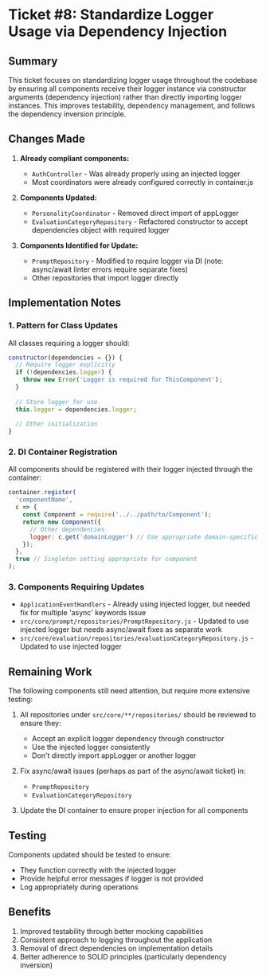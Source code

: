 # Ticket #8: Standardize Logger Usage via Dependency Injection

## Summary

This ticket focuses on standardizing logger usage throughout the codebase by ensuring all components receive their logger instance via constructor arguments (dependency injection) rather than directly importing logger instances. This improves testability, dependency management, and follows the dependency inversion principle.

## Changes Made

1. **Already compliant components:**
   - `AuthController` - Was already properly using an injected logger
   - Most coordinators were already configured correctly in container.js

2. **Components Updated:**
   - `PersonalityCoordinator` - Removed direct import of appLogger
   - `EvaluationCategoryRepository` - Refactored constructor to accept dependencies object with required logger

3. **Components Identified for Update:**
   - `PromptRepository` - Modified to require logger via DI (note: async/await linter errors require separate fixes)
   - Other repositories that import logger directly

## Implementation Notes

### 1. Pattern for Class Updates

All classes requiring a logger should:

```javascript
constructor(dependencies = {}) {
  // Require logger explicitly
  if (!dependencies.logger) {
    throw new Error('Logger is required for ThisComponent');
  }
  
  // Store logger for use
  this.logger = dependencies.logger;
  
  // Other initialization
}
```

### 2. DI Container Registration

All components should be registered with their logger injected through the container:

```javascript
container.register(
  'componentName',
  c => {
    const Component = require('../../path/to/Component');
    return new Component({
      // Other dependencies
      logger: c.get('domainLogger') // Use appropriate domain-specific logger
    });
  },
  true // Singleton setting appropriate for component
);
```

### 3. Components Requiring Updates

- `ApplicationEventHandlers` - Already using injected logger, but needed fix for multiple 'async' keywords issue
- `src/core/prompt/repositories/PromptRepository.js` - Updated to use injected logger but needs async/await fixes as separate work
- `src/core/evaluation/repositories/evaluationCategoryRepository.js` - Updated to use injected logger

## Remaining Work

The following components still need attention, but require more extensive testing:

1. All repositories under `src/core/**/repositories/` should be reviewed to ensure they:
   - Accept an explicit logger dependency through constructor
   - Use the injected logger consistently
   - Don't directly import appLogger or another logger

2. Fix async/await issues (perhaps as part of the async/await ticket) in:
   - `PromptRepository`
   - `EvaluationCategoryRepository` 

3. Update the DI container to ensure proper injection for all components

## Testing

Components updated should be tested to ensure:
- They function correctly with the injected logger
- Provide helpful error messages if logger is not provided
- Log appropriately during operations

## Benefits

1. Improved testability through better mocking capabilities
2. Consistent approach to logging throughout the application
3. Removal of direct dependencies on implementation details
4. Better adherence to SOLID principles (particularly dependency inversion) 